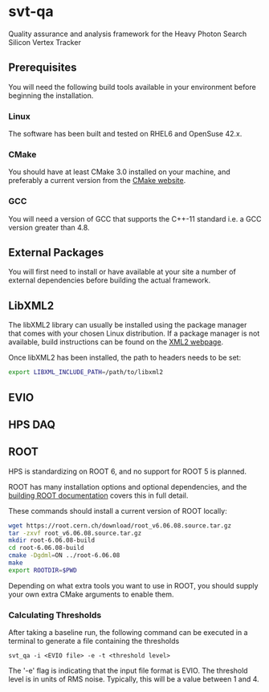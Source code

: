 svt-qa
======

Quality assurance and analysis framework for the Heavy Photon Search Silicon
Vertex Tracker

## Prerequisites

You will need the following build tools available in your environment before 
beginning the installation.

### Linux

The software has been built and tested on RHEL6 and OpenSuse 42.x.  

### CMake

You should have at least CMake 3.0 installed on your machine, and preferably a
current version from the [CMake website](https://cmake.org).

### GCC

You will need a version of GCC that supports the C++-11 standard i.e. a GCC 
version greater than 4.8. 


## External Packages

You will first need to install or have available at your site a number of
external dependencies before building the actual framework.

## LibXML2

The libXML2 library can usually be installed using the package manager that 
comes with your chosen Linux distribution.  If a package manager is not 
available, build instructions can be found on the 
[XML2 webpage](http://xmlsoft.org/FAQ.html). 

Once libXML2 has been installed, the path to headers needs to be set: 

```bash
export LIBXML_INCLUDE_PATH=/path/to/libxml2
```

## EVIO

## HPS DAQ 

## ROOT

HPS is standardizing on ROOT 6, and no support for ROOT 5 is planned.

ROOT has many installation options and optional dependencies, and 
the [building ROOT documentation](https://root.cern.ch/building-root) covers 
this in full detail.

These commands should install a current version of ROOT locally:

``` bash
wget https://root.cern.ch/download/root_v6.06.08.source.tar.gz
tar -zxvf root_v6.06.08.source.tar.gz
mkdir root-6.06.08-build
cd root-6.06.08-build
cmake -Dgdml=ON ../root-6.06.08
make 
export ROOTDIR=$PWD
```

Depending on what extra tools you want to use in ROOT, you should supply your
own extra CMake arguments to enable them.

### Calculating Thresholds

After taking a baseline run, the following command can be executed in a terminal to generate a file containing the thresholds

    svt_qa -i <EVIO file> -e -t <threshold level>

The '-e' flag is indicating that the input file format is EVIO.  The threshold level is in units of RMS noise.  Typically, this will be a value between 1 and 4. 



